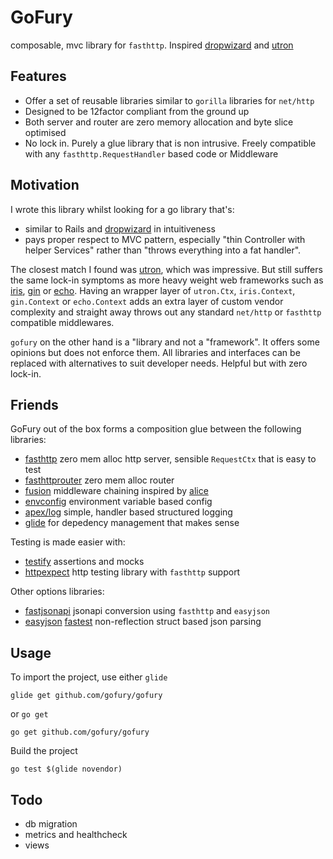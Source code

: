 # GoFury

composable, mvc library for `fasthttp`. Inspired [dropwizard] and [utron]

## Features

- Offer a set of reusable libraries similar to `gorilla` libraries for `net/http`
- Designed to be 12factor compliant from the ground up
- Both server and router are zero memory allocation and byte slice optimised 
- No lock in. Purely a glue library that is non intrusive. Freely compatible with any `fasthttp.RequestHandler` based code or Middleware

## Motivation
I wrote this library whilst looking for a go library that's:

- similar to Rails and [dropwizard][dropwizard] in intuitiveness
- pays proper respect to MVC pattern, especially "thin Controller with helper Services" rather than "throws everything into a fat handler".

The closest match I found was [utron][utron], which was impressive. But still suffers the same lock-in symptoms as more heavy weight web frameworks such as [iris][iris], [gin][gin] or [echo][echo]. Having an wrapper layer of `utron.Ctx`, `iris.Context`, `gin.Context` or `echo.Context` adds an extra layer of custom vendor complexity and straight away throws out any standard `net/http` or `fasthttp` compatible middlewares.

`gofury` on the other hand is a "library and not a "framework". It offers some opinions but does not enforce them. All libraries and interfaces can be replaced with alternatives to suit developer needs. Helpful but with zero lock-in.

## Friends
GoFury out of the box forms a composition glue between the following libraries:

- [fasthttp][fasthttp] zero mem alloc http server, sensible `RequestCtx` that is easy to test
- [fasthttprouter][fasthttprouter] zero mem alloc router
- [fusion][fusion] middleware chaining inspired by [alice][alice]
- [envconfig][envconfig] environment variable based config
- [apex/log][log] simple, handler based structured logging
- [glide][glide] for depedency management that makes sense

Testing is made easier with:

- [testify][testify] assertions and mocks
- [httpexpect][httpexpect] http testing library with `fasthttp` support

Other options libraries:

- [fastjsonapi][fastjsonapi] jsonapi conversion using `fasthttp` and `easyjson`
- [easyjson][easyjson] [fastest][jsonbenchmark] non-reflection struct based json parsing

## Usage
To import the project, use either `glide` 

    glide get github.com/gofury/gofury
    
or `go get`

    go get github.com/gofury/gofury

Build the project

    go test $(glide novendor)

## Todo

- db migration
- metrics and healthcheck
- views

[dropwizard]:   https://github.com/dropwizard/dropwizard
[utron]:        https://github.com/gernest/utron
[iris]:         https://github.com/kataras/iris
[echo]:         https://github.com/labstack/echo
[gin]:          https://github.com/gin-gonic/gin

[fasthttp]:     https://github.com/valyala/fasthttp
[fasthttprouter]: https://github.com/buaazp/fasthttprouter
[fusion]:       https://github.com/gofury/fusion
[fastjsonapi]:  https://github.com/gofury/fastjsonapi
[envconfig]:    https://github.com/kelseyhightower/envconfig
[easyjson]:     https://github.com/mailru/easyjson
[log]:          https://github.com/apex/log     
[glide]:        https://github.com/Masterminds/glide
[alice]:        https://github.com/justinas/alice

[testify]:      https://github.com/stretchr/testify/assert
[httpexpect]:   https://github.com/gavv/httpexpect
[jsonbenchmark]:https://github.com/buger/jsonparser
